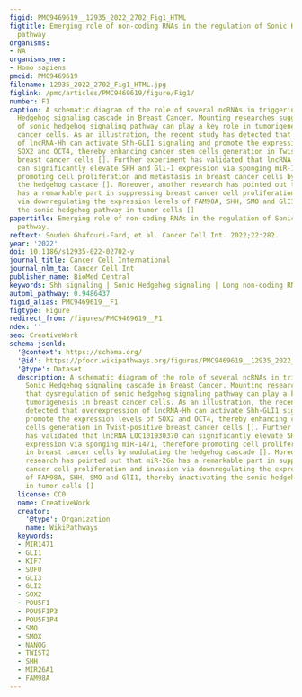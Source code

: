 ```yaml
---
figid: PMC9469619__12935_2022_2702_Fig1_HTML
figtitle: Emerging role of non-coding RNAs in the regulation of Sonic Hedgehog signaling
  pathway
organisms:
- NA
organisms_ner:
- Homo sapiens
pmcid: PMC9469619
filename: 12935_2022_2702_Fig1_HTML.jpg
figlink: /pmc/articles/PMC9469619/figure/Fig1/
number: F1
caption: A schematic diagram of the role of several ncRNAs in triggering the Sonic
  Hedgehog signaling cascade in Breast Cancer. Mounting researches suggest that dysregulation
  of sonic hedgehog signaling pathway can play a key role in tumorigenesis in breast
  cancer cells. As an illustration, the recent study has detected that overexpression
  of lncRNA-Hh can activate Shh-GLI1 signaling and promote the expression levels of
  SOX2 and OCT4, thereby enhancing cancer stem cells generation in Twist-positive
  breast cancer cells []. Further experiment has validated that lncRNA LOC101930370
  can significantly elevate SHH and Gli-1 expression via sponging miR-1471, therefore
  promoting cell proliferation and metastasis in breast cancer cells by modulating
  the hedgehog cascade []. Moreover, another research has pointed out that miR-26a
  has a remarkable part in suppressing breast cancer cell proliferation and invasion
  via downregulating the expression levels of FAM98A, SHH, SMO and GlI1, thereby inactivating
  the sonic hedgehog pathway in tumor cells []
papertitle: Emerging role of non-coding RNAs in the regulation of Sonic Hedgehog signaling
  pathway.
reftext: Soudeh Ghafouri-Fard, et al. Cancer Cell Int. 2022;22:282.
year: '2022'
doi: 10.1186/s12935-022-02702-y
journal_title: Cancer Cell International
journal_nlm_ta: Cancer Cell Int
publisher_name: BioMed Central
keywords: Shh signaling | Sonic Hedgehog signaling | Long non-coding RNA | miRNA
automl_pathway: 0.9486437
figid_alias: PMC9469619__F1
figtype: Figure
redirect_from: /figures/PMC9469619__F1
ndex: ''
seo: CreativeWork
schema-jsonld:
  '@context': https://schema.org/
  '@id': https://pfocr.wikipathways.org/figures/PMC9469619__12935_2022_2702_Fig1_HTML.html
  '@type': Dataset
  description: A schematic diagram of the role of several ncRNAs in triggering the
    Sonic Hedgehog signaling cascade in Breast Cancer. Mounting researches suggest
    that dysregulation of sonic hedgehog signaling pathway can play a key role in
    tumorigenesis in breast cancer cells. As an illustration, the recent study has
    detected that overexpression of lncRNA-Hh can activate Shh-GLI1 signaling and
    promote the expression levels of SOX2 and OCT4, thereby enhancing cancer stem
    cells generation in Twist-positive breast cancer cells []. Further experiment
    has validated that lncRNA LOC101930370 can significantly elevate SHH and Gli-1
    expression via sponging miR-1471, therefore promoting cell proliferation and metastasis
    in breast cancer cells by modulating the hedgehog cascade []. Moreover, another
    research has pointed out that miR-26a has a remarkable part in suppressing breast
    cancer cell proliferation and invasion via downregulating the expression levels
    of FAM98A, SHH, SMO and GlI1, thereby inactivating the sonic hedgehog pathway
    in tumor cells []
  license: CC0
  name: CreativeWork
  creator:
    '@type': Organization
    name: WikiPathways
  keywords:
  - MIR1471
  - GLI1
  - KIF7
  - SUFU
  - GLI3
  - GLI2
  - SOX2
  - POU5F1
  - POU5F1P3
  - POU5F1P4
  - SMO
  - SMOX
  - NANOG
  - TWIST2
  - SHH
  - MIR26A1
  - FAM98A
---
```

